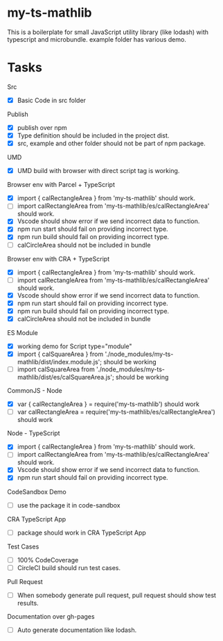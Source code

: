 # my-ts-mathlib

This is a boilerplate for small JavaScript utility library (like lodash) with typescript and microbundle.
example folder has various demo.

# Tasks

Src

- [x] Basic Code in src folder

Publish

- [x] publish over npm
- [x] Type definition should be included in the project dist.
- [x] src, example and other folder should not be part of npm package.

UMD

- [x] UMD build with browser with direct script tag is working.

Browser env with Parcel + TypeScript

- [x] import { calRectangleArea } from 'my-ts-mathlib' should work.
- [ ] import calRectangleArea from 'my-ts-mathlib/es/calRectangleArea' should work.
- [x] Vscode should show error if we send incorrect data to function.
- [x] npm run start should fail on providing incorrect type.
- [x] npm run build should fail on providing incorrect type.
- [ ] calCircleArea should not be included in bundle

Browser env with CRA + TypeScript

- [x] import { calRectangleArea } from 'my-ts-mathlib' should work.
- [ ] import calRectangleArea from 'my-ts-mathlib/es/calRectangleArea' should work.
- [x] Vscode should show error if we send incorrect data to function.
- [x] npm run start should fail on providing incorrect type.
- [x] npm run build should fail on providing incorrect type.
- [x] calCircleArea should not be included in bundle

ES Module

- [x] working demo for Script type="module"
- [x] import { calSquareArea } from './node_modules/my-ts-mathlib/dist/index.module.js'; should be working
- [ ] import calSquareArea from './node_modules/my-ts-mathlib/dist/es/calSquareArea.js'; should be working

CommonJS - Node

- [x] var { calRectangleArea } = require('my-ts-mathlib') should work
- [ ] var calRectangleArea = require('my-ts-mathlib/es/calRectangleArea') should work

Node - TypeScript

- [x] import { calRectangleArea } from 'my-ts-mathlib' should work.
- [ ] import calRectangleArea from 'my-ts-mathlib/es/calRectangleArea' should work.
- [x] Vscode should show error if we send incorrect data to function.
- [x] npm run start should fail on providing incorrect type.

CodeSandbox Demo

- [ ] use the package it in code-sandbox

CRA TypeScript App

- [ ] package should work in CRA TypeScript App

Test Cases

- [ ] 100% CodeCoverage
- [ ] CircleCI build should run test cases.

Pull Request

- [ ] When somebody generate pull request, pull request should show test results.

Documentation over gh-pages

- [ ] Auto generate documentation like lodash.
